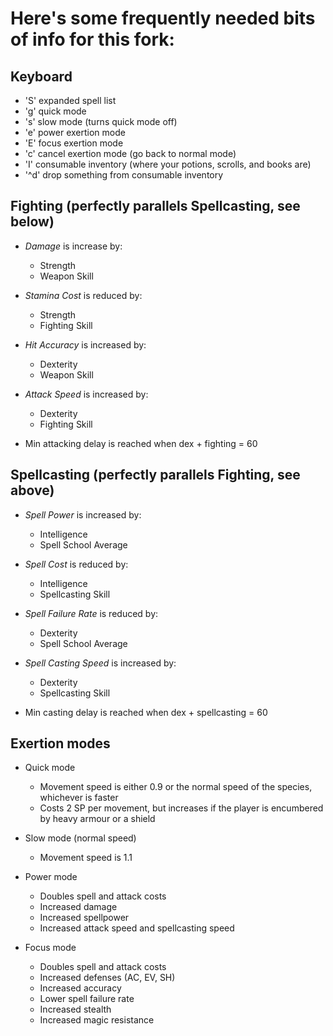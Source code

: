 # Here's some frequently needed bits of info for this fork:

## Keyboard

* 'S' expanded spell list
* 'g' quick mode
* 's' slow mode (turns quick mode off)
* 'e' power exertion mode
* 'E' focus exertion mode
* 'c' cancel exertion mode (go back to normal mode)
* 'I' consumable inventory (where your potions, scrolls, and books are)
* '^d' drop something from consumable inventory

## Fighting (perfectly parallels Spellcasting, see below)

* *Damage* is increase by:
    * Strength
    * Weapon Skill

* *Stamina Cost* is reduced by:
    * Strength
    * Fighting Skill

* *Hit Accuracy* is increased by:
    * Dexterity
    * Weapon Skill

* *Attack Speed* is increased by:
    * Dexterity
    * Fighting Skill

* Min attacking delay is reached when dex + fighting = 60

## Spellcasting (perfectly parallels Fighting, see above)

* *Spell Power* is increased by:
    * Intelligence
    * Spell School Average
    
* *Spell Cost* is reduced by:
    * Intelligence
    * Spellcasting Skill

* *Spell Failure Rate* is reduced by:
    * Dexterity
    * Spell School Average

* *Spell Casting Speed* is increased by:
    * Dexterity
    * Spellcasting Skill

* Min casting delay is reached when dex + spellcasting = 60

## Exertion modes

* Quick mode
    * Movement speed is either 0.9 or the normal speed of the species, whichever is faster
    * Costs 2 SP per movement, but increases if the player is encumbered by heavy armour or a shield
    
* Slow mode (normal speed)
    * Movement speed is 1.1
    
* Power mode
    * Doubles spell and attack costs
    * Increased damage
    * Increased spellpower
    * Increased attack speed and spellcasting speed
    
* Focus mode
    * Doubles spell and attack costs
    * Increased defenses (AC, EV, SH)
    * Increased accuracy
    * Lower spell failure rate
    * Increased stealth
    * Increased magic resistance
    
    
